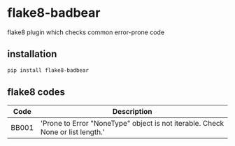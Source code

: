 flake8-badbear
===========

flake8 plugin which checks common error-prone code


## installation

```bash
pip install flake8-badbear
```

## flake8 codes

| Code   | Description                                            |
|--------|--------------------------------------------------------|
| BB001 | 'Prone to Error "NoneType" object is not iterable. Check None or list length.'              |